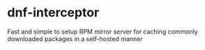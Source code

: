# dnf-interceptor
Fast and simple to setup RPM mirror server for caching commonly downloaded packages in a self-hosted manner
